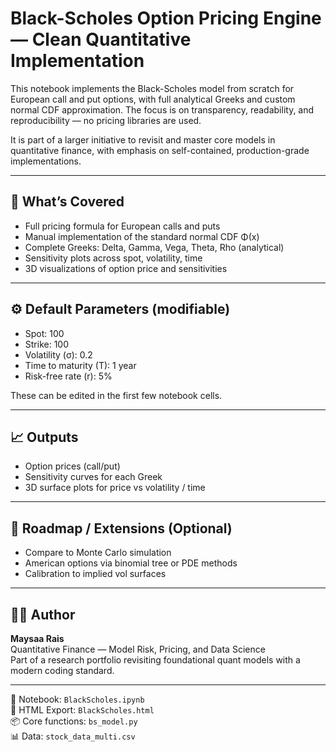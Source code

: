 # Black-Scholes Option Pricing Engine — Clean Quantitative Implementation

This notebook implements the Black-Scholes model from scratch for European call and put options, with full analytical Greeks and custom normal CDF approximation. The focus is on transparency, readability, and reproducibility — no pricing libraries are used.

It is part of a larger initiative to revisit and master core models in quantitative finance, with emphasis on self-contained, production-grade implementations.

---

## 📌 What’s Covered

- Full pricing formula for European calls and puts  
- Manual implementation of the standard normal CDF Φ(x)  
- Complete Greeks: Delta, Gamma, Vega, Theta, Rho (analytical)  
- Sensitivity plots across spot, volatility, time  
- 3D visualizations of option price and sensitivities

---

## ⚙️ Default Parameters (modifiable)

- Spot: 100  
- Strike: 100  
- Volatility (σ): 0.2  
- Time to maturity (T): 1 year  
- Risk-free rate (r): 5%

These can be edited in the first few notebook cells.

---

## 📈 Outputs

- Option prices (call/put)  
- Sensitivity curves for each Greek  
- 3D surface plots for price vs volatility / time

---

## 🧭 Roadmap / Extensions (Optional)

- Compare to Monte Carlo simulation  
- American options via binomial tree or PDE methods  
- Calibration to implied vol surfaces

---

## 🧑‍💻 Author

**Maysaa Rais**  
Quantitative Finance — Model Risk, Pricing, and Data Science  
Part of a research portfolio revisiting foundational quant models with a modern coding standard.

---

📁 Notebook: `BlackScholes.ipynb`  
📄 HTML Export: `BlackScholes.html`  
📦 Core functions: `bs_model.py`  
📊 Data: `stock_data_multi.csv`

